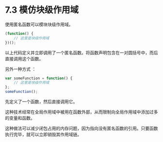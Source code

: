 # 7.3 模仿块级作用域
使用匿名函数可以模块块级作用域。
```javascript
(function() {
    // 这里是块级作用域  
})();
```
以上代码定义并立即调用了一个匿名函数。将函数声明包含在一对圆括号中，而后直接调用这个函数。

另外一种方式 ：
```javascript
var someFunction = function() {
    // 这里是块级作用域
};
someFunction();
```
先定义了一个函数，然后直接调用它。

这种技术经常在全局作用域中被用在函数外部，从而限制向全局作用域中添加过多的变量和函数。    

这种做法可以减少闭包占用的内存问题，因为指向没有匿名函数的引用。只要函数执行完毕，就可以立即销毁其作用域链。